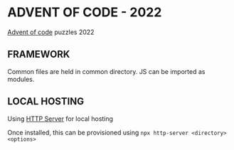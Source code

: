 # ADVENT OF CODE - 2022

[Advent of code](https://adventofcode.com) puzzles 2022

## FRAMEWORK

Common files are held in common directory. JS can be imported as modules.

## LOCAL HOSTING

Using [HTTP Server](https://www.npmjs.com/package/http-server) for local hosting

Once installed, this can be provisioned using `npx http-server <directory> <options>`